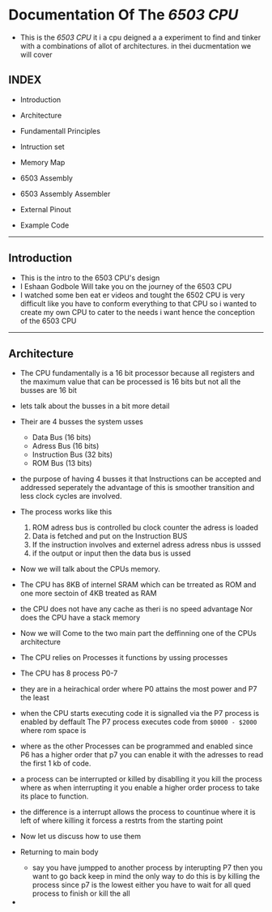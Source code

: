 # Documentation Of The *6503 CPU*

- This is the *6503 CPU* it i a cpu deigned a a experiment to find and tinker with a combinations of allot of architectures. in thei ducmentation we will cover

## INDEX
- Introduction

- Architecture

- Fundamentall Principles

- Intruction set

- Memory Map

- 6503 Assembly

- 6503 Assembly Assembler

- External Pinout

- Example Code

------------------------------------------------------------------------------------------------------------------------------------------------------------------------------------

## Introduction

- This is the intro to the 6503 CPU's design 
- I Eshaan Godbole Will take you on the journey of the 6503 CPU
- I watched some ben eat er videos and tought the 6502 CPU is very difficult like you have to conform everything to that CPU so i wanted to create my own CPU to cater to the needs i want hence the conception of the 6503 CPU
-----------------------------------------------------------------------------------------------------------------------------------------------------------------------------------

## Architecture

- The CPU fundamentally is a 16 bit processor because all registers and the maximum value that can be processed is 16 bits but not all the busses are 16 bit

- lets talk about the busses in a bit more detail

- Their are 4 busses the system usses
    - Data Bus (16 bits)
    - Adress Bus (16 bits)
    - Instruction Bus (32 bits)
    - ROM Bus (13 bits)

- the purpose of having 4 busses it that Instructions can be accepted and addressed seperately the advantage of this is smoother transition and less clock cycles are involved.

- The process works like this 
    1. ROM adress bus is controlled bu clock counter the adress is loaded
    2. Data is fetched and put on the Instruction BUS
    3. If the instruction involves and externel adress adress nbus is usssed
    4. if the output or input then the data bus is ussed

- Now we will talk about the CPUs memory.
- The CPU has 8KB of internel SRAM which can be trreated as ROM and one more sectoin of 4KB treated as RAM
- the CPU does not have any cache as theri is no speed advantage  Nor does the CPU have a stack memory 

- Now we will Come to the two main part the deffinning one of the CPUs architecture
- The CPU relies on Processes it functions by ussing processes
- The CPU has 8 process P0-7

- they are in a heirachical order where P0 attains the most power and P7 the least 
- when the CPU starts executing code it is signalled via the P7 process is enabled by deffault The P7 process executes code from `$0000 - $2000` where rom space is 

- where as the other Processes can be programmed and enabled since P6 has a higher order that p7 you can enable it with the adresses to read the first 1 kb of code.

- a process can be interrupted or killed by disablling it you kill the process where as when interrupting it you enable a higher order process to take its place to function.

- the difference is a interrupt allows the process to countinue where it is left of where killing it forcess a restrts from the starting point

- Now let us discuss how to use them 

- Returning to main body 
    - say you have jumpped to another process by interupting P7 then you want to go back keep in mind the only way to do this is by killing the process since p7 is the lowest either you have to wait for all qued process to finish or kill the all

- 
